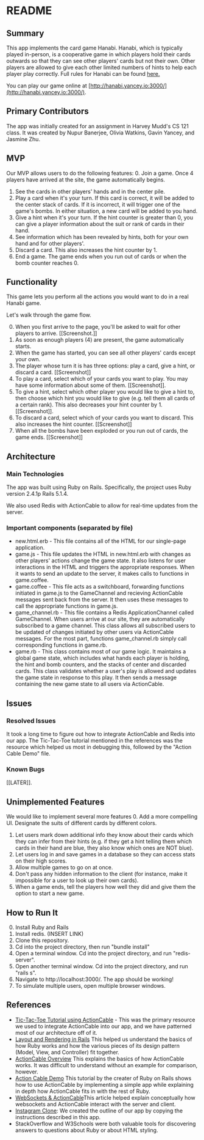 # README

## Summary

This app implements the card game Hanabi. Hanabi, which is typically played in-person, is a cooperative game in which players hold their cards outwards so that they can see other players' cards but not their own. Other players are allowed to give each other limited numbers of hints to help each player play correctly. Full rules for Hanabi can be found [here.](http://www.spillehulen.dk/resources/product/EDR/RG8/69/Hanabi%20Card%20Game%20Rules.pdf)

You can play our game online at [http://hanabi.yancey.io:3000/](http://hanabi.yancey.io:3000/).

## Primary Contributors
The app was initially created for an assignment in Harvey Mudd's CS 121 class. It was created by Nupur Banerjee, Olivia Watkins, Gavin Yancey, and Jasmine Zhu.

## MVP
Our MVP allows users to do the following features:
0. Join a game. Once 4 players have arrived at the site, the game automatically begins.
1. See the cards in other players' hands and in the center pile.
2. Play a card when it's your turn. If this card is correct, it will be added to the center stack of cards. If it is incorrect, it will trigger one of the game's bombs. In either situation, a new card will be added to you hand.
3. Give a hint when it's your turn. If the hint counter is greater than 0, you can give a player information about the suit or rank of cards in their hand.
4. See information which has been revealed by hints, both for your own hand and for other players'.
5. Discard a card. This also increases the hint counter by 1.
6. End a game. The game ends when you run out of cards or when the bomb counter reaches 0.

## Functionality

This game lets you perform all the actions you would want to do in a real Hanabi game.

Let's walk through the game flow.

0. When you first arrive to the page, you'll be asked to wait for other players to arrive.
[[Screenshot.]]
1. As soon as enough players (4) are present, the game automatically starts.
2. When the game has started, you can see all other players' cards except your own.
3. The player whose turn it is has three options: play a card, give a hint, or discard a card.
[[Screenshot]]
  1. To play a card, select which of your cards you want to play. You may have some information about some of them.
  [[Screenshot]].
  2. To give a hint, select which other player you would like to give a hint to, then choose which hint you would like to give (e.g. tell them all cards of a certain rank). This also decreases your hint counter by 1.
  [[Screenshot]].
  3. To discard a card, select which of your cards you want to discard. This also increases the hint counter.
  [[Screenshot]]
  4. When all the bombs have been exploded or you run out of cards, the game ends.
  [[Screenshot]]


## Architecture

### Main Technologies
The app was built using Ruby on Rails. Specifically, the project uses Ruby version 2.4.1p Rails 5.1.4. 

We also used Redis with ActionCable to allow for real-time updates from the server.

### Important components (separated by file)
* new.html.erb - This file contains all of the HTML for our single-page application.
* game.js - This file updates the HTML in new.html.erb with changes as other players' actions change the game state. It also listens for user interactions in the HTML and triggers the appropriate responses. When it wants to send an update to the server, it makes calls to functions in game.coffee.
* game.coffee - This file acts as a switchboard, forwarding functions initiated in game.js to the GameChannel and recieving ActionCable messages sent back from the server. It then uses these messages to call the appropriate functions in game.js.
* game_channel.rb - This file contains a Redis ApplicationChannel called GameChannel. When users arrive at our site, they are automatically subscribed to a game channel. This class allows all subscribed users to be updated of changes initiated by other users via ActionCable messages. For the most part, functions game_channel.rb simply call corresponding functions in game.rb.
* game.rb - This class contains most of our game logic. It maintains a global game state, which includes what hands each player is holding, the hint and bomb counters, and the stacks of center and discarded cards.  This class validates whether a user's play is allowed and updates the game state in response to this play. It then sends a message containing the new game state to all users via ActionCable.

## Issues

### Resolved Issues
It took a long time to figure out how to integrate ActionCable and Redis into our app. The Tic-Tac-Toe tutorial mentioned in the references was the resource which helped us most in debugging this, followed by the "Action Cable Demo" file.

### Known Bugs
[[LATER]].

## Unimplemented Features
We would like to implement several more features
0. Add a more compelling UI. Designate the suits of different cards by different colors.
1. Let users mark down additional info they know about their cards which they can infer from their hints (e.g. if they get a hint telling them which cards in their hand are blue, they also know which ones are NOT blue).
2. Let users log in and save games in a database so they can access stats on their high scores.
3. Allow multiple games to go on at once.
4. Don't pass any hidden information to the client (for instance, make it impossible for a user to look up their own cards).
5. When a game ends, tell the players how well they did and give them the option to start a new game.


## How to Run It
0. Install Ruby and Rails
1. Install redis. (INSERT LINK)
2. Clone this repository.
3. Cd into the project directory, then run "bundle install"
3. Open a terminal window. Cd into the project directory, and run "redis-server".
4. Open another terminal window. Cd into the project directory, and run "rails s".
5. Navigate to http://localhost:3000/. The app should be working!
6. To simulate multiple users, open multiple browser windows.

## References

* [Tic-Tac-Toe Tutorial using ActionCable](https://www.cookieshq.co.uk/posts/tic-tac-toe-game-in-rails-5-with-action-cable) - This was the primary resource we used to integrate ActionCable into our app, and we have patterned most of our architecture off of it.
* [Layout and Rendering in Rails](http://edgeguides.rubyonrails.org/layouts_and_rendering.html) This helped us understand the basics of how Ruby works and how the various pieces of its design pattern (Model, View, and Controller) fit together.
* [ActionCable Overview](http://edgeguides.rubyonrails.org/action_cable_overview.html) This explains the basics of how ActionCable works. It was difficult to understand without an example for comparison, however.
* [Action Cable Demo](https://medium.com/@dhh/rails-5-action-cable-demo-8bba4ccfc55e) This tutorial by the creater of Ruby on Rails shows how to use ActionCable by implementing a simple app while explaining in depth how ActionCable fits in with the rest of Ruby.
* [WebSockets & ActionCable](https://blog.heroku.com/real_time_rails_implementing_websockets_in_rails_5_with_action_cable)This article helped explain conceptually how websockets and ActionCable interact with the server and client.
* [Instagram Clone](https://www.youtube.com/watch?v=MpFO4Zr0EPE): We created the outline of our app by copying the instructions described in this app.
* StackOverflow and W3Schools were both valuable tools for discovering answers to questions about Ruby or about HTML styling.

